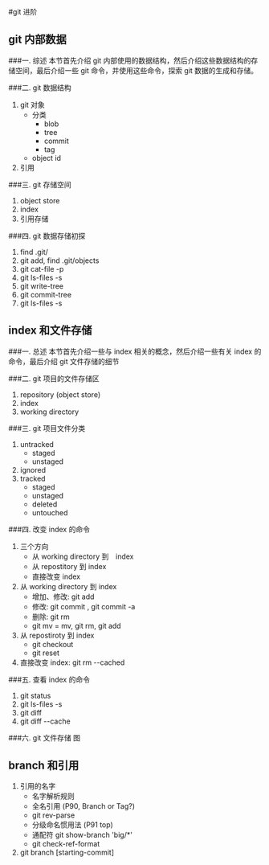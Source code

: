#git 进阶

## git 内部数据
###一. 综述
    本节首先介绍 git 内部使用的数据结构，然后介绍这些数据结构的存储空间，最后介绍一些 git 命令，并使用这些命令，探索 git 数据的生成和存储。

###二. git 数据结构
1. git 对象
    - 分类
        * blob
        * tree
        * commit
        * tag
    - object id
2. 引用

###三. git 存储空间
1. object store
2. index
3. 引用存储

###四. git 数据存储初探
1. find .git/
2. git add, find .git/objects
3. git cat-file -p
4. git ls-files -s
5. git write-tree
6. git commit-tree
7. git ls-files -s


## index 和文件存储
###一. 总述
    本节首先介绍一些与 index 相关的概念，然后介绍一些有关 index 的命令，最后介绍 git 文件存储的细节

###二. git 项目的文件存储区
1. repository (object store)
2. index
3. working directory

###三. git 项目文件分类
1. untracked
    - staged
    - unstaged
2. ignored
3. tracked
    - staged
    - unstaged
    - deleted
    - untouched

###四. 改变 index 的命令
1. 三个方向
    - 从 working directory 到　index
    - 从 repostitory 到 index
    - 直接改变 index
2. 从 working directory 到 index
    - 增加、修改: git add
    - 修改: git commit <file>, git commit -a
    - 删除: git rm
    - git mv = mv, git rm, git add
3. 从 repostiroty 到 index
    - git checkout
    - git reset
4. 直接改变 index: git rm --cached


###五. 查看 index 的命令
1. git status
2. git ls-files -s
3. git diff
4. git diff --cache

###六. git 文件存储
图

## branch 和引用
1. 引用的名字
    - 名字解析规则
    - 全名引用 (P90, Branch or Tag?)
    - git rev-parse
    - 分级命名惯用法 (P91 top)
    - 通配符 git show-branch 'big/\*'
    - git check-ref-format
2. git branch <branch-name> [starting-commit]
